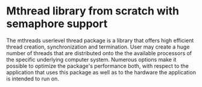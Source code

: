 # Mthread library from scratch with semaphore support

The mthreads userlevel thread package is a library that offers high efficient thread creation, synchronization and termination. User may create a huge number of threads that are distributed onto the the available processors of the specific underlying computer system. Numerous options make it possible to optimize the package's performance both, with respect to the application that uses this package as well as to the hardware the application is intended to run on.
